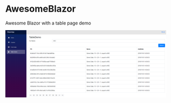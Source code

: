 # AwesomeBlazor
Awesome Blazor with a table page demo
<div><img src="https://raw.githubusercontent.com/qiuhaotc/AwesomeBlazor/master/Desc/Demo.png"/></div>

